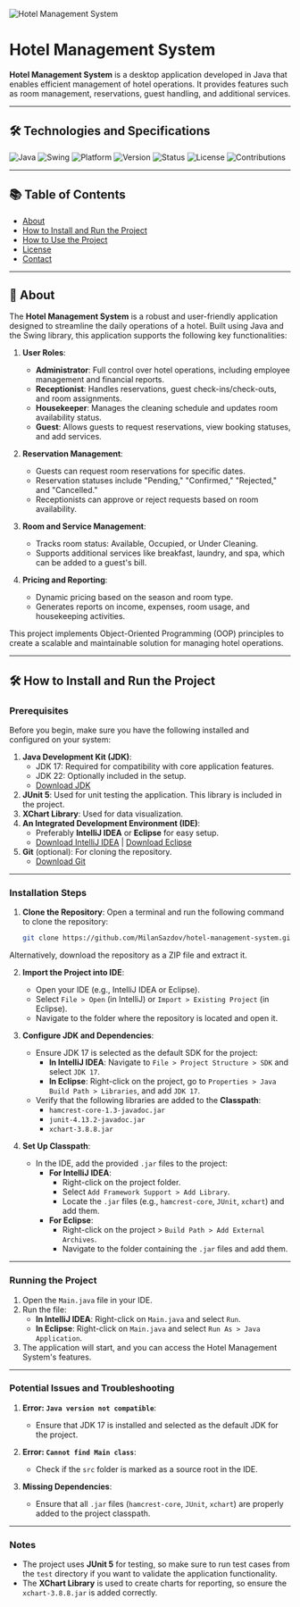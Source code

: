 ![Hotel Management System](./assets/💻_Hotel_Management_System.png)

# Hotel Management System

**Hotel Management System** is a desktop application developed in Java that enables efficient management of hotel operations. It provides features such as room management, reservations, guest handling, and additional services.

---

## 🛠️ Technologies and Specifications

![Java](https://img.shields.io/badge/Java-17-orange?style=flat-square&logo=java)
![Swing](https://img.shields.io/badge/Library-Swing-blue?style=flat-square)
![Platform](https://img.shields.io/badge/Platform-Windows%20%7C%20Linux%20%7C%20MacOS-lightgrey?style=flat-square)
![Version](https://img.shields.io/badge/Version-1.0-brightgreen?style=flat-square)
![Status](https://img.shields.io/badge/Status-Active-brightgreen?style=flat-square)
![License](https://img.shields.io/badge/License-MIT-blue?style=flat-square)
![Contributions](https://img.shields.io/badge/Contributions-Welcome-brightgreen?style=flat-square)

---

## 📚 Table of Contents

- [About](#-about)
- [How to Install and Run the Project](#-🛠️-how-to-install-and-run-the-project)
- [How to Use the Project](#how-to-use-the-project)
- [License](#license)
- [Contact](#contact)

---

## 📌 About

The **Hotel Management System** is a robust and user-friendly application designed to streamline the daily operations of a hotel. Built using Java and the Swing library, this application supports the following key functionalities:

1. **User Roles**:
   - **Administrator**: Full control over hotel operations, including employee management and financial reports.
   - **Receptionist**: Handles reservations, guest check-ins/check-outs, and room assignments.
   - **Housekeeper**: Manages the cleaning schedule and updates room availability status.
   - **Guest**: Allows guests to request reservations, view booking statuses, and add services.

2. **Reservation Management**:
   - Guests can request room reservations for specific dates.
   - Reservation statuses include "Pending," "Confirmed," "Rejected," and "Cancelled."
   - Receptionists can approve or reject requests based on room availability.

3. **Room and Service Management**:
   - Tracks room status: Available, Occupied, or Under Cleaning.
   - Supports additional services like breakfast, laundry, and spa, which can be added to a guest's bill.

4. **Pricing and Reporting**:
   - Dynamic pricing based on the season and room type.
   - Generates reports on income, expenses, room usage, and housekeeping activities.

This project implements Object-Oriented Programming (OOP) principles to create a scalable and maintainable solution for managing hotel operations.

---

## 🛠️ How to Install and Run the Project

### Prerequisites
Before you begin, make sure you have the following installed and configured on your system:
1. **Java Development Kit (JDK)**:
   - JDK 17: Required for compatibility with core application features.
   - JDK 22: Optionally included in the setup.
   - [Download JDK](https://www.oracle.com/java/technologies/javase-downloads.html)
2. **JUnit 5**: Used for unit testing the application. This library is included in the project.
3. **XChart Library**: Used for data visualization.
4. **An Integrated Development Environment (IDE)**:
   - Preferably **IntelliJ IDEA** or **Eclipse** for easy setup.
   - [Download IntelliJ IDEA](https://www.jetbrains.com/idea/download/) | [Download Eclipse](https://www.eclipse.org/downloads/)
5. **Git** (optional): For cloning the repository.
   - [Download Git](https://git-scm.com/)

---

### Installation Steps
1. **Clone the Repository**:
   Open a terminal and run the following command to clone the repository:

   ```bash
   git clone https://github.com/MilanSazdov/hotel-management-system.git
   
Alternatively, download the repository as a ZIP file and extract it.

2. **Import the Project into IDE**:
   - Open your IDE (e.g., IntelliJ IDEA or Eclipse).
   - Select `File > Open` (in IntelliJ) or `Import > Existing Project` (in Eclipse).
   - Navigate to the folder where the repository is located and open it.

3. **Configure JDK and Dependencies**:
   - Ensure JDK 17 is selected as the default SDK for the project:
     - **In IntelliJ IDEA**: Navigate to `File > Project Structure > SDK` and select `JDK 17`.
     - **In Eclipse**: Right-click on the project, go to `Properties > Java Build Path > Libraries`, and add `JDK 17`.
   - Verify that the following libraries are added to the **Classpath**:
     - `hamcrest-core-1.3-javadoc.jar`
     - `junit-4.13.2-javadoc.jar`
     - `xchart-3.8.8.jar`

4. **Set Up Classpath**:
   - In the IDE, add the provided `.jar` files to the project:
     - **For IntelliJ IDEA**:
       - Right-click on the project folder.
       - Select `Add Framework Support > Add Library`.
       - Locate the `.jar` files (e.g., `hamcrest-core`, `JUnit`, `xchart`) and add them.
     - **For Eclipse**:
       - Right-click on the project > `Build Path > Add External Archives`.
       - Navigate to the folder containing the `.jar` files and add them.
---

### Running the Project

1. Open the `Main.java` file in your IDE.
2. Run the file:
   - **In IntelliJ IDEA**: Right-click on `Main.java` and select `Run`.
   - **In Eclipse**: Right-click on `Main.java` and select `Run As > Java Application`.
3. The application will start, and you can access the Hotel Management System's features.

---

### Potential Issues and Troubleshooting

1. **Error: `Java version not compatible`**:
   - Ensure that JDK 17 is installed and selected as the default JDK for the project.

2. **Error: `Cannot find Main class`**:
   - Check if the `src` folder is marked as a source root in the IDE.

3. **Missing Dependencies**:
   - Ensure that all `.jar` files (`hamcrest-core`, `JUnit`, `xchart`) are properly added to the project classpath.

---

### Notes

- The project uses **JUnit 5** for testing, so make sure to run test cases from the `test` directory if you want to validate the application functionality.
- The **XChart Library** is used to create charts for reporting, so ensure the `xchart-3.8.8.jar` is added correctly.



